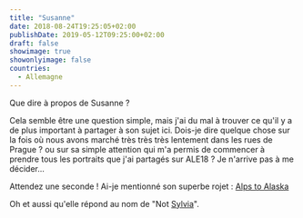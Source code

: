 ```yaml
---
title: "Susanne"
date: 2018-08-24T19:25:05+02:00
publishDate: 2019-05-12T09:25:00+02:00
draft: false
showimage: true
showonlyimage: false
countries:
  - Allemagne
---
```

Que dire à propos de Susanne ?
<!--more-->

Cela semble être une question simple, mais j'ai du mal à trouver ce qu'il y a de plus important à partager à son sujet ici. Dois-je dire quelque chose sur la fois où nous avons marché très très très lentement dans les rues de Prague ? ou sur sa simple attention qui m'a permis de commencer à prendre tous les portraits que j'ai partagés sur ALE18 ? Je n'arrive pas à me décider...

Attendez une seconde ! Ai-je mentionné son superbe rojet : [Alps to Alaska](https://www.alps2alaska.com/)

Oh et aussi qu'elle répond au nom de "Not [Sylvia](/fr/portfolio/ale18/sylvia/)".
